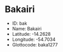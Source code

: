 # Bakairi

* ID: bak 
* Name: Bakairi 
* Latitude: -14.2628 
* Longitude: -54.7034 
* Glottocode: baka1277